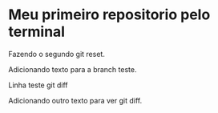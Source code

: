 # Meu primeiro repositorio pelo terminal

Fazendo o segundo git reset.

Adicionando texto para a branch teste.

Linha teste git diff

Adicionando outro texto para ver git diff.
